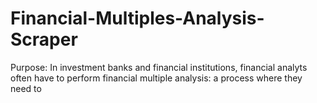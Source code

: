 # Financial-Multiples-Analysis-Scraper

Purpose: In investment banks and financial institutions, financial analyts often have to perform financial multiple analysis: a process where they need to 
